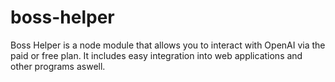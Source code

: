 # boss-helper
Boss Helper is a node module that allows you to interact with OpenAI via the paid or free plan. It includes easy integration into web applications and other programs aswell.
